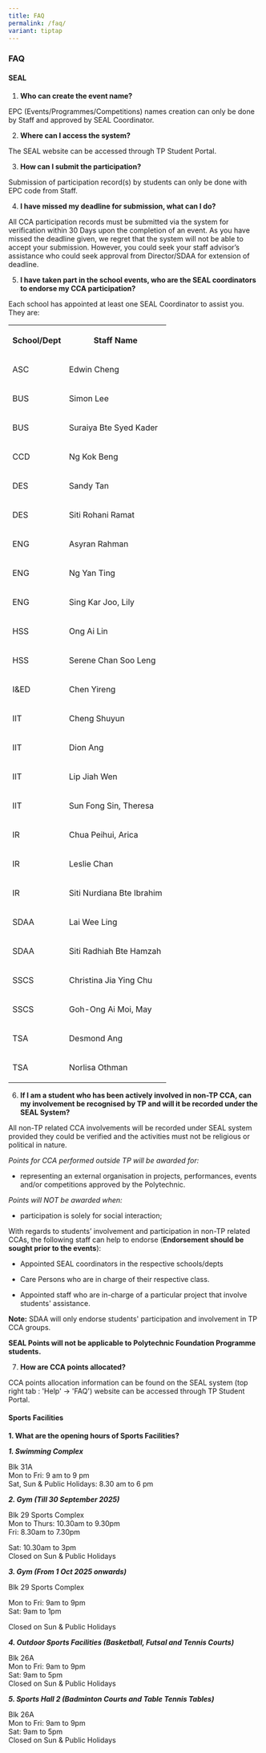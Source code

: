 ```yaml
---
title: FAQ
permalink: /faq/
variant: tiptap
---
```

<h3><strong>FAQ</strong></h3>
<h4>SEAL</h4>
<ol data-tight="true" class="tight">
<li>
<p><strong>Who can create the event name?</strong>
</p>
</li>
</ol>
<p>EPC (Events/Programmes/Competitions) names creation can only be done by
Staff and approved by SEAL Coordinator.</p>
<ol start="2" data-tight="true" class="tight">
<li>
<p><strong>Where can I access the system?</strong>
</p>
</li>
</ol>
<p>The SEAL website can be accessed through TP Student Portal.</p>
<ol start="3" data-tight="true" class="tight">
<li>
<p><strong>How can I submit the participation?</strong>
</p>
</li>
</ol>
<p>Submission of participation record(s) by students can only be done with
EPC code from Staff.</p>
<ol start="4" data-tight="true" class="tight">
<li>
<p><strong>I have missed my deadline for submission, what can I do?</strong>
</p>
</li>
</ol>
<p>All CCA participation records must be submitted via the system for verification
within 30 Days upon the completion of an event. As you have missed the
deadline given, we regret that the system will not be able to accept your
submission. However, you could seek your staff advisor’s assistance who
could seek approval from Director/SDAA for extension of deadline.</p>
<ol start="5" data-tight="true" class="tight">
<li>
<p><strong>I have taken part in the school events, who are the SEAL coordinators to endorse my CCA participation?</strong>
</p>
</li>
</ol>
<p>Each school has appointed at least one SEAL Coordinator to assist you.
They are:</p>
<table style="minWidth: 50px">
<colgroup>
<col>
<col>
</colgroup>
<tbody>
<tr>
<th rowspan="1" colspan="1">
<p>School/Dept</p>
</th>
<th rowspan="1" colspan="1">
<p>Staff Name</p>
</th>
</tr>
<tr>
<td rowspan="1" colspan="1">
<p>ASC</p>
</td>
<td rowspan="1" colspan="1">
<p>Edwin Cheng</p>
</td>
</tr>
<tr>
<td rowspan="1" colspan="1">
<p>BUS</p>
</td>
<td rowspan="1" colspan="1">
<p>Simon Lee</p>
</td>
</tr>
<tr>
<td rowspan="1" colspan="1">
<p>BUS</p>
</td>
<td rowspan="1" colspan="1">
<p>Suraiya Bte Syed Kader</p>
</td>
</tr>
<tr>
<td rowspan="1" colspan="1">
<p>CCD</p>
</td>
<td rowspan="1" colspan="1">
<p>Ng Kok Beng</p>
</td>
</tr>
<tr>
<td rowspan="1" colspan="1">
<p>DES</p>
</td>
<td rowspan="1" colspan="1">
<p>Sandy Tan</p>
</td>
</tr>
<tr>
<td rowspan="1" colspan="1">
<p>DES</p>
</td>
<td rowspan="1" colspan="1">
<p>Siti Rohani Ramat</p>
</td>
</tr>
<tr>
<td rowspan="1" colspan="1">
<p>ENG</p>
</td>
<td rowspan="1" colspan="1">
<p>Asyran Rahman</p>
</td>
</tr>
<tr>
<td rowspan="1" colspan="1">
<p>ENG</p>
</td>
<td rowspan="1" colspan="1">
<p>Ng Yan Ting</p>
</td>
</tr>
<tr>
<td rowspan="1" colspan="1">
<p>ENG</p>
</td>
<td rowspan="1" colspan="1">
<p>Sing Kar Joo, Lily</p>
</td>
</tr>
<tr>
<td rowspan="1" colspan="1">
<p>HSS</p>
</td>
<td rowspan="1" colspan="1">
<p>Ong Ai Lin</p>
</td>
</tr>
<tr>
<td rowspan="1" colspan="1">
<p>HSS</p>
</td>
<td rowspan="1" colspan="1">
<p>Serene Chan Soo Leng</p>
</td>
</tr>
<tr>
<td rowspan="1" colspan="1">
<p>I&amp;ED</p>
</td>
<td rowspan="1" colspan="1">
<p>Chen Yireng</p>
</td>
</tr>
<tr>
<td rowspan="1" colspan="1">
<p>IIT</p>
</td>
<td rowspan="1" colspan="1">
<p>Cheng Shuyun</p>
</td>
</tr>
<tr>
<td rowspan="1" colspan="1">
<p>IIT</p>
</td>
<td rowspan="1" colspan="1">
<p>Dion Ang</p>
</td>
</tr>
<tr>
<td rowspan="1" colspan="1">
<p>IIT</p>
</td>
<td rowspan="1" colspan="1">
<p>Lip Jiah Wen</p>
</td>
</tr>
<tr>
<td rowspan="1" colspan="1">
<p>IIT</p>
</td>
<td rowspan="1" colspan="1">
<p>Sun Fong Sin, Theresa</p>
</td>
</tr>
<tr>
<td rowspan="1" colspan="1">
<p>IR</p>
</td>
<td rowspan="1" colspan="1">
<p>Chua Peihui, Arica</p>
</td>
</tr>
<tr>
<td rowspan="1" colspan="1">
<p>IR</p>
</td>
<td rowspan="1" colspan="1">
<p>Leslie Chan</p>
</td>
</tr>
<tr>
<td rowspan="1" colspan="1">
<p>IR</p>
</td>
<td rowspan="1" colspan="1">
<p>Siti Nurdiana Bte Ibrahim</p>
</td>
</tr>
<tr>
<td rowspan="1" colspan="1">
<p>SDAA</p>
</td>
<td rowspan="1" colspan="1">
<p>Lai Wee Ling</p>
</td>
</tr>
<tr>
<td rowspan="1" colspan="1">
<p>SDAA</p>
</td>
<td rowspan="1" colspan="1">
<p>Siti Radhiah Bte Hamzah</p>
</td>
</tr>
<tr>
<td rowspan="1" colspan="1">
<p>SSCS</p>
</td>
<td rowspan="1" colspan="1">
<p>Christina Jia Ying Chu</p>
</td>
</tr>
<tr>
<td rowspan="1" colspan="1">
<p>SSCS</p>
</td>
<td rowspan="1" colspan="1">
<p>Goh-Ong Ai Moi, May</p>
</td>
</tr>
<tr>
<td rowspan="1" colspan="1">
<p>TSA</p>
</td>
<td rowspan="1" colspan="1">
<p>Desmond Ang</p>
</td>
</tr>
<tr>
<td rowspan="1" colspan="1">
<p>TSA</p>
</td>
<td rowspan="1" colspan="1">
<p>Norlisa Othman</p>
</td>
</tr>
</tbody>
</table>
<ol start="6" data-tight="true" class="tight">
<li>
<p><strong>If I am a student who has been actively involved in non-TP CCA, can my involvement be recognised by TP and will it be recorded under the SEAL System?</strong>
</p>
</li>
</ol>
<p>All non-TP related CCA involvements will be recorded under SEAL system
provided they could be verified and the activities must not be religious
or political in nature.</p>
<p><em>Points for CCA performed outside TP will be awarded for:</em>
</p>
<ul data-tight="true" class="tight">
<li>
<p>representing an external organisation in projects, performances, events
and/or competitions approved by the Polytechnic.</p>
</li>
</ul>
<p><em>Points will NOT be awarded when:</em>
</p>
<ul data-tight="true" class="tight">
<li>
<p>participation is solely for social interaction;</p>
</li>
</ul>
<p>With regards to students’ involvement and participation in non-TP related
CCAs, the following staff can help to endorse (<strong>Endorsement should be sought prior to the events</strong>):</p>
<ul data-tight="true" class="tight">
<li>
<p>Appointed SEAL coordinators in the respective schools/depts</p>
</li>
<li>
<p>Care Persons who are in charge of their respective class.</p>
</li>
<li>
<p>Appointed staff who are in-charge of a particular project that involve
students' assistance.</p>
</li>
</ul>
<p><strong>Note:</strong> SDAA will only endorse students' participation and
involvement in TP CCA groups.</p>
<p><strong>SEAL Points will not be applicable to Polytechnic Foundation Programme students.</strong>
</p>
<ol start="7" data-tight="true" class="tight">
<li>
<p><strong>How are CCA points allocated?</strong>
</p>
</li>
</ol>
<p>CCA points allocation information can be found on the SEAL system (top
right tab : 'Help' -&gt; 'FAQ') website can be accessed through TP Student
Portal.</p>
<h4>Sports Facilities</h4>
<p><strong>1. What are the opening hours of Sports Facilities?</strong>
</p>
<p><strong><em>1. Swimming Complex</em></strong>
</p>
<p>Blk 31A
<br>Mon to Fri: 9 am to 9 pm
<br>Sat, Sun &amp; Public Holidays: 8.30 am to 6 pm</p>
<p><strong><em>2. Gym (Till 30 September 2025)</em></strong>
</p>
<p>Blk 29 Sports Complex
<br>Mon to Thurs: 10.30am to 9.30pm
<br>Fri: 8.30am to 7.30pm</p>
<p>Sat: 10.30am to 3pm
<br>Closed on Sun &amp; Public Holidays</p>
<p><strong><em>3. Gym (From 1 Oct 2025 onwards)</em></strong>
</p>
<p>Blk 29 Sports Complex</p>
<p>Mon to Fri: 9am to 9pm
<br>Sat: 9am to 1pm</p>
<p>Closed on Sun &amp; Public Holidays</p>
<p><strong><em>4. Outdoor Sports Facilities (Basketball, Futsal and Tennis Courts)</em></strong>
</p>
<p>Blk 26A
<br>Mon to Fri: 9am to 9pm
<br>Sat: 9am to 5pm
<br>Closed on Sun &amp; Public Holidays</p>
<p><strong><em>5. Sports Hall 2 (Badminton Courts and Table Tennis Tables)</em></strong>
</p>
<p>Blk 26A
<br>Mon to Fri: 9am to 9pm
<br>Sat: 9am to 5pm
<br>Closed on Sun &amp; Public Holidays</p>